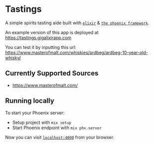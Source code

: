 # Tastings

A simple spirits tasting aide built with [`elixir`](https://elixir-lang.org/) & [`the phoenix framework`](https://www.phoenixframework.org/).

An example version of this app is deployed at https://tastings.gigalixirapp.com

You can test it by inputting this url: https://www.masterofmalt.com/whiskies/ardbeg/ardbeg-10-year-old-whisky/


## Currently Supported Sources

- https://www.masterofmalt.com/

## Running locally

To start your Phoenix server:
- Setup project with `mix setup`
- Start Phoenix endpoint with `mix phx.server`

Now you can visit [`localhost:4000`](http://localhost:4000) from your browser.
